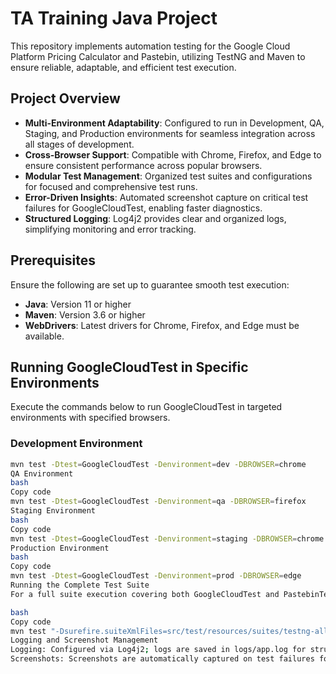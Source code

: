 # TA Training Java Project

This repository implements automation testing for the Google Cloud Platform Pricing Calculator and Pastebin, utilizing TestNG and Maven to ensure reliable, adaptable, and efficient test execution.

## Project Overview

- **Multi-Environment Adaptability**: Configured to run in Development, QA, Staging, and Production environments for seamless integration across all stages of development.
- **Cross-Browser Support**: Compatible with Chrome, Firefox, and Edge to ensure consistent performance across popular browsers.
- **Modular Test Management**: Organized test suites and configurations for focused and comprehensive test runs.
- **Error-Driven Insights**: Automated screenshot capture on critical test failures for GoogleCloudTest, enabling faster diagnostics.
- **Structured Logging**: Log4j2 provides clear and organized logs, simplifying monitoring and error tracking.

## Prerequisites

Ensure the following are set up to guarantee smooth test execution:

- **Java**: Version 11 or higher
- **Maven**: Version 3.6 or higher
- **WebDrivers**: Latest drivers for Chrome, Firefox, and Edge must be available.

## Running GoogleCloudTest in Specific Environments

Execute the commands below to run GoogleCloudTest in targeted environments with specified browsers.

### Development Environment

```bash
mvn test -Dtest=GoogleCloudTest -Denvironment=dev -DBROWSER=chrome
QA Environment
bash
Copy code
mvn test -Dtest=GoogleCloudTest -Denvironment=qa -DBROWSER=firefox
Staging Environment
bash
Copy code
mvn test -Dtest=GoogleCloudTest -Denvironment=staging -DBROWSER=chrome
Production Environment
bash
Copy code
mvn test -Dtest=GoogleCloudTest -Denvironment=prod -DBROWSER=edge
Running the Complete Test Suite
For a full suite execution covering both GoogleCloudTest and PastebinTest, use the following command:

bash
Copy code
mvn test "-Dsurefire.suiteXmlFiles=src/test/resources/suites/testng-all.xml" -Denvironment=dev
Logging and Screenshot Management
Logging: Configured via Log4j2; logs are saved in logs/app.log for structured tracking and debugging.
Screenshots: Screenshots are automatically captured on test failures for GoogleCloudTest only and saved in /screenshots for easy access.
